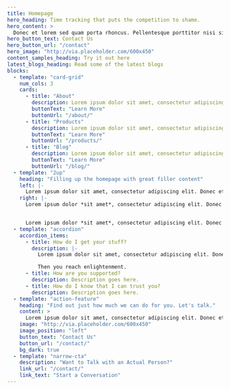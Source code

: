```yaml
---
title: Homepage
hero_heading: Time tracking that puts the competition to shame.
hero_content: >
  Donec et lorem sed quam porta rhoncus. Pellentesque porttitor nisi sit amet tortor tristique, nec euismod odio laoreet. Vivamus non elementum sem, non sodales dolor. Lorem ipsum dolor sit amet, consectetur adipiscing elit.
hero_button_text: Contact Us
hero_button_url: "/contact"
hero_image: "http://via.placeholder.com/600x450"
content_samples_heading: Try it out here
latest_blogs_heading: Read some of the latest blogs
blocks:
  - template: "card-grid"
    num_cols: 3
    cards:
      - title: "About"
        description: Lorem ipsum dolor sit amet, consectetur adipiscing elit. Donec et lorem sed quam porta rhoncus.
        buttonText: "Learn More"
        buttonUrl: "/about/"
      - title: "Products"
        description: Lorem ipsum dolor sit amet, consectetur adipiscing elit. Donec et lorem sed quam porta rhoncus.
        buttonText: "Learn More"
        buttonUrl: "/products/"
      - title: "Blog"
        description: Lorem ipsum dolor sit amet, consectetur adipiscing elit. Donec et lorem sed quam porta rhoncus.
        buttonText: "Learn More"
        buttonUrl: "/blog/"
  - template: "2up"
    heading: "Filling up the homepage with great filler content"
    left: |-
      Lorem ipsum dolor sit amet, consectetur adipiscing elit. Donec et lorem sed quam porta rhoncus. Pellentesque porttitor nisi sit amet tortor tristique, nec euismod odio laoreet. Vivamus non elementum sem, non sodales dolor. Lorem ipsum dolor sit amet, consectetur adipiscing elit. Donec et lorem sed quam porta rhoncus. Pellentesque porttitor nisi sit amet tortor tristique, nec euismod odio laoreet. Vivamus non elementum sem, non sodales dolor.  Pellentesque porttitor nisi sit amet tortor tristique, nec euismod odio laoreet. Vivamus non elementum sem, non sodales dolor.
    right: |-
      Lorem ipsum dolor *sit amet*, consectetur adipiscing elit. Donec et lorem sed quam porta rhoncus. Pellentesque porttitor nisi sit amet tortor tristique, nec euismod odio laoreet. Vivamus non elementum sem, non sodales dolor.


      Lorem ipsum dolor *sit amet*, consectetur adipiscing elit. Donec et lorem sed quam porta rhoncus. Pellentesque porttitor nisi sit amet tortor tristique, nec euismod odio laoreet. Vivamus non elementum sem, non sodales dolor.
  - template: "accordion"
    accordion_items:
      - title: How do I get your stuff?
        description: |-
          Lorem ipsum dolor sit amet, consectetur adipiscing elit. Donec et lorem sed quam porta rhoncus. Pellentesque porttitor nisi sit amet tortor tristique, nec euismod odio laoreet. Vivamus non elementum sem, non sodales dolor.

          Then you reach enlightenment.
      - title: How are you supported?
        description: Description goes here.
      - title: How do I know that I can trust you?
        description: Description goes here.
  - template: "action-feature"
    heading: "Find out just how much we can do for you. Let's talk."
    content: >
      Lorem ipsum dolor sit amet, consectetur adipiscing elit. Donec et lorem sed quam porta rhoncus. Pellentesque porttitor nisi sit amet tortor tristique, nec euismod odio laoreet. Vivamus non elementum sem, non sodales dolor.
    image: "http://via.placeholder.com/600x450"
    image_position: "left"
    button_text: "Contact Us"
    button_url: "/contact/"
    bg_dark: true
  - template: "narrow-cta"
    description: "Want to Talk with an Actual Person?"
    link_url: "/contact/"
    link_text: "Start a Conversation"
---
```

